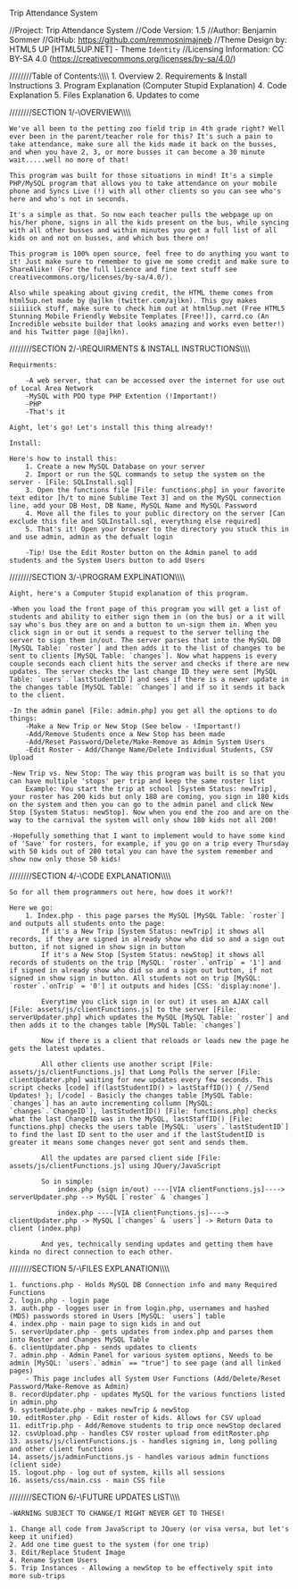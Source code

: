 Trip Attendance System

//Project: Trip Attendance System
//Code Version: 1.5
//Author: Benjamin Sommer
//GitHub: https://github.com/remmosnimajneb
//Theme Design by: HTML5 UP [HTML5UP.NET] - Theme `Identity`
//Licensing Information: CC BY-SA 4.0 (https://creativecommons.org/licenses/by-sa/4.0/)

////////Table of Contents:\\\\\\\\
	1. Overview
	2. Requirements & Install Instructions
	3. Program Explanation (Computer Stupid Explanation)
	4. Code Explanation
	5. Files Explanation
	6. Updates to come

////////SECTION 1/-\OVERVIEW\\\\\\\\

	We've all been to the petting zoo field trip in 4th grade right? Well ever been in the parent/teacher role for this? It's such a pain to take attendance, make sure all the kids made it back on the busses, and when you have 2, 3, or more busses it can become a 30 minute wait.....well no more of that!

	This program was built for those situations in mind! It's a simple PHP/MySQL program that allows you to take attendance on your mobile phone and Syncs Live (!) with all other clients so you can see who's here and who's not in seconds.

	It's a simple as that. So now each teacher pulls the webpage up on his/her phone, signs in all the kids present on the bus, while syncing with all other busses and within minutes you get a full list of all kids on and not on busses, and which bus there on!

	This program is 100% open source, feel free to do anything you want to it! Just make sure to remember to give me some credit and make sure to ShareAlike! (For the full licence and fine text stuff see creativecommons.org/licenses/by-sa/4.0/).

	Also while speaking about giving credit, the HTML theme comes from html5up.net made by @ajlkn (twitter.com/ajlkn). This guy makes siiiiick stuff, make sure to check him out at html5up.net (Free HTML5 Stunning Mobile Friendly Website Templates [Free!]), carrd.co (An Incredible website builder that looks amazing and works even better!) and his Twitter page (@ajlkn).


////////SECTION 2/-\REQUIRMENTS & INSTALL INSTRUCTIONS\\\\\\\\
	
	Requirments:

		-A web server, that can be accessed over the internet for use out of Local Area Network
		-MySQL with PDO type PHP Extention (!Important!)
		-PHP
		-That's it

	Aight, let's go! Let's install this thing already!!

	Install: 

	Here's how to install this:
		1. Create a new MySQL Database on your server
		2. Import or run the SQL commands to setup the system on the server - [File: SQLInstall.sql]
		3. Open the functions file [File: functions.php] in your favorite text editor [h/t to mine Sublime Text 3] and on the MySQL connection line, add your DB Host, DB Name, MySQL Name and MySQL Password
		4. Move all the files to your public directory on the server [Can exclude this file and SQLInstall.sql, everything else required]
		5. That's it! Open your browser to the directory you stuck this in and use admin, admin as the defualt login

		-Tip! Use the Edit Roster button on the Admin panel to add students and the System Users button to add Users

////////SECTION 3/-\PROGRAM EXPLINATION\\\\\\\\

	Aight, here's a Computer Stupid explanation of this program.

	-When you load the front page of this program you will get a list of students and ability to either sign them in (on the bus) or a it will say who's bus they are on and a button to un-sign them in. When you click sign in or out it sends a request to the server telling the server to sign them in/out. The server parses that into the MySQL DB [MySQL Table: `roster`] and then adds it to the list of changes to be sent to clients [MySQL Table: `changes`]. Now what happens is every couple seconds each client hits the server and checks if there are new updates. The server checks the last change ID they were sent [MySQL Table: `users`.`lastStudentID`] and sees if there is a newer update in the changes table [MySQL Table: `changes`] and if so it sends it back to the client.

	-In the admin panel [File: admin.php] you get all the options to do things:
		-Make a New Trip or New Stop (See below - !Important!)
		-Add/Remove Students once a New Stop has been made
		-Add/Reset Password/Delete/Make-Remove as Admin System Users
		-Edit Roster - Add/Change Name/Delete Individual Students, CSV Upload

	-New Trip vs. New Stop: The way this program was built is so that you can have multiple 'stops' per trip and keep the same roster list
		Example: You start the trip at school [System Status: newTrip], your roster has 200 kids but only 180 are coming, you sign in 180 kids on the system and then you can go to the admin panel and click New Stop [System Status: newStop]. Now when you end the zoo and are on the way to the carnival the system will only show 180 kids not all 200!

	-Hopefully something that I want to implement would to have some kind of 'Save' for rosters, for example, if you go on a trip every Thursday with 50 kids out of 200 total you can have the system remember and show now only those 50 kids!

////////SECTION 4/-\CODE EXPLANATION\\\\\\\\

	So for all them programmers out here, how does it work?!

	Here we go:
		1. Index.php - this page parses the MySQL [MySQL Table: `roster`] and outputs all students onto the page:
			If it's a New Trip [System Status: newTrip] it shows all records, if they are signed in already show who did so and a sign out button, if not signed in show sign in button
			If it's a New Stop [System Status: newStop] it shows all records of students on the trip [MySQL: `roster`.`onTrip` = '1'] and if signed in already show who did so and a sign out button, if not signed in show sign in button. All students not on trip [MySQL: `roster`.`onTrip` = '0'] it outputs and hides [CSS: 'display:none'].

			Everytime you click sign in (or out) it uses an AJAX call [File: assets/js/clientFunctions.js] to the server [File: serverUpdater.php] which updates the MySQL [MySQL Table: `roster`] and then adds it to the changes table [MySQL Table: `changes`]

			Now if there is a client that reloads or loads new the page he gets the latest updates.

			All other clients use another script [File: assets/js/clientFunctions.js] that Long Polls the server [File: clientUpdater.php] waiting for new updates every few seconds. This script checks [code] if(lastStudentID() > lastStaffID()) { //Send Updates! }; [/code] - Basicly the changes table [MySQL Table: `changes`] has an auto incrementing collumn [MySQL: `changes`.`ChangeID`], lastStudentID() [File: functions.php] checks what the last ChangeID was in the MySQL, lastStaffID() [File: functions.php] checks the users table [MySQL: `users`.`lastStudentID`] to find the last ID sent to the user and if the lastStudentID is greater it means some changes never got sent and sends them.

			All the updates are parsed client side [File: assets/js/clientFunctions.js] using JQuery/JavaScript

			So in simple:
				index.php (sign in/out) ----[VIA clientFunctions.js]----> serverUpdater.php --> MySQL [`roster` & `changes`]

				index.php ----[VIA clientFunctions.js]----> clientUpdater.php -> MySQL [`changes` & `users`] -> Return Data to client (index.php)

			And yes, technically sending updates and getting them have kinda no direct connection to each other.

////////SECTION 5/-\FILES EXPLANATION\\\\\\\\

	1. functions.php - Holds MySQL DB Connection info and many Required Functions
	2. login.php - login page
	3. auth.php - logges user in from login.php, usernames and hashed (MD5) passwords stored in Users [MySQL: `users`] table
	4. index.php - main page to sign kids in and out
	5. serverUpdater.php - gets updates from index.php and parses them into Roster and Changes MySQL Table
	6. clientUpdater.php - sends updates to clients
	7. admin.php - Admin Panel for various system options, Needs to be admin [MySQL: `users`.`admin` == "true"] to see page (and all linked pages)
		- This page includes all System User Functions (Add/Delete/Reset Password/Make-Remove as Admin)
	8. recordUpdater.php - updates MySQL for the various functions listed in admin.php
	9. systemUpdate.php - makes newTrip & newStop
	10. editRoster.php - Edit roster of kids. Allows for CSV upload
	11. editTrip.php - Add/Remove students to trip once newStop declared
	12. csvUpload.php - handles CSV roster upload from editRoster.php
	13. assets/js/clientFunctions.js - handles signing in, long polling and other client functions
	14. assets/js/adminFunctions.js - handles various admin functions (client side)
	15. logout.php - log out of system, kills all sessions
	16. assets/css/main.css - main CSS file

////////SECTION 6/-\FUTURE UPDATES LIST\\\\\\\\
	
	-WARNING SUBJECT TO CHANGE/I MIGHT NEVER GET TO THESE!

	1. Change all code from JavaScript to JQuery (or visa versa, but let's keep it unified)
	2. Add one time guest to the system (for one trip)
	3. Edit/Replace Student Image
	4. Rename System Users
	5. Trip Instances - Allowing a newStop to be effectively spit into more sub-trips